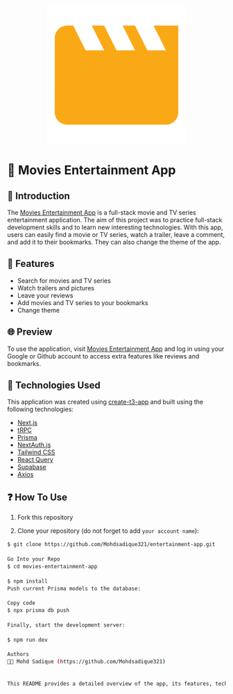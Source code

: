 <p align="center">
  <img width="320" src="./public/readme-logo.svg">
</p>

# 🍿 Movies Entertainment App

## 🙌 Introduction

The [Movies Entertainment App](https://movies-entertainment-app-three-triump.netlify.app/) is a full-stack movie and TV series entertainment application. The aim of this project was to practice full-stack development skills and to learn new interesting technologies. With this app, users can easily find a movie or TV series, watch a trailer, leave a comment, and add it to their bookmarks. They can also change the theme of the app.

## 👀 Features

- Search for movies and TV series
- Watch trailers and pictures
- Leave your reviews
- Add movies and TV series to your bookmarks
- Change theme

## 🌐 Preview

To use the application, visit [Movies Entertainment App](https://movies-entertainment-app-three-triump.netlify.app/) and log in using your Google or Github account to access extra features like reviews and bookmarks.

## 🚀 Technologies Used

This application was created using [create-t3-app](https://github.com/t3-oss/create-t3-app) and built using the following technologies:

- [Next.js](https://nextjs.org/)
- [tRPC](https://trpc.io/)
- [Prisma](https://www.prisma.io/)
- [NextAuth.js](https://next-auth.js.org/)
- [Tailwind CSS](https://tailwindcss.com/)
- [React Query](https://tanstack.com/query/latest)
- [Supabase](https://supabase.com/)
- [Axios](https://axios-http.com/)

## ❓ How To Use
1. Fork this repository

2. Clone your repository (do not forget to add `your account name`):
```bash
$ git clone https://github.com/Mohdsadique321/entertainment-app.git 

Go Into your Repo
$ cd movies-entertainment-app

$ npm install
Push current Prisma models to the database:

Copy code
$ npx prisma db push

Finally, start the development server:

$ npm run dev

Authors
👩‍💻 Mohd Sadique (https://github.com/Mohdsadique321)


This README provides a detailed overview of the app, its features, technologies used, and how to set it up locally.
